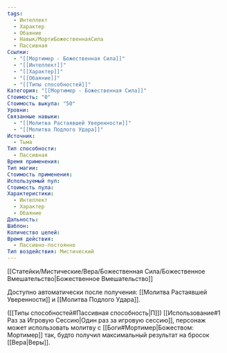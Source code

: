 ```yaml
---
tags:
  - Интеллект
  - Характер
  - Обаяние
  - Навык/МортиБожественнаяСила
  - Пассивная
Ссылки:
  - "[[Мортимер - Божественная Сила]]"
  - "[[Интеллект]]"
  - "[[Характер]]"
  - "[[Обаяние]]"
  - "[[Типы способностей]]"
Категория: "[[Мортимер - Божественная Сила]]"
Стоимость: "0"
Стоимость выкупа: "50"
Уровни: 
Связанные навыки:
  - "[[Молитва Растаявшей Уверенности]]"
  - "[[Молитва Подлого Удара]]"
Источник:
  - Тьма
Тип способности:
  - Пассивная
Время применения: 
Тип магии: 
Стоимость применения: 
Используемый пул: 
Стоимость пула: 
Характеристики:
  - Интеллект
  - Характер
  - Обаяние
Дальность: 
Шаблон: 
Количество целей: 
Время действия:
  - Пассивно-постоянно
Тип воздействия: Мистический
---
```

[[Статейки/Мистические/Вера/Божественная Сила/Божественное Вмешательство|Божественное Вмешательство]]

Доступно автоматически после получения: [[Молитва Растаявшей Уверенности]] и [[Молитва Подлого Удара]]. 

([[Типы способностей#Пассивная способность|П]]) [[Использование#1 Раз за Игровую Сессию|Один раз за игровую сессию]], персонаж может использовать молитву с  [[Боги#Мортимер|Божеством: Мортимер]] так, будто получил максимальный результат на бросок [[Вера|Веры]]. 